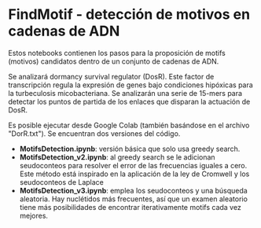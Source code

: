 # FindMotif - detección de motivos en cadenas de ADN
Estos notebooks contienen los pasos para la proposición de motifs (motivos) candidatos dentro de un conjunto de cadenas de ADN.

Se analizará dormancy survival regulator (DosR). Este factor de transcripción regula la expresión de genes bajo condiciones hipóxicas para la turbeculosis micobacteriana. Se analizarán una serie de 15-mers para detectar los puntos de partida de los enlaces que disparan la actuación de DosR.

Es posible ejecutar desde Google Colab (también basándose en el archivo "DorR.txt"). Se encuentran dos versiones del código.
*   **MotifsDetection.ipynb**: versión básica que solo usa greedy search.
*   **MotifsDetection_v2.ipynb**: al greedy search se le adicionan seudoconteos para resolver el error de las frecuencias iguales a cero. Este método está inspirado en la aplicación de la ley de Cromwell y los seudoconteos de Laplace
*   **MotifsDetection_v3.ipynb**: emplea los seudoconteos y una búsqueda aleatoria. Hay nuclétidos más frecuentes, así que un examen aleatorio tiene más posibilidades de encontrar iterativamente motifs cada vez mejores.


